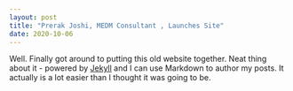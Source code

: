 ```yaml
---
layout: post
title: "Prerak Joshi, MEDM Consultant , Launches Site"
date: 2020-10-06
---
```


Well. Finally got around to putting this old website together. Neat thing about it - powered by [Jekyll](http://jekyllrb.com) and I can use Markdown to author my posts. It actually is a lot easier than I thought it was going to be.
